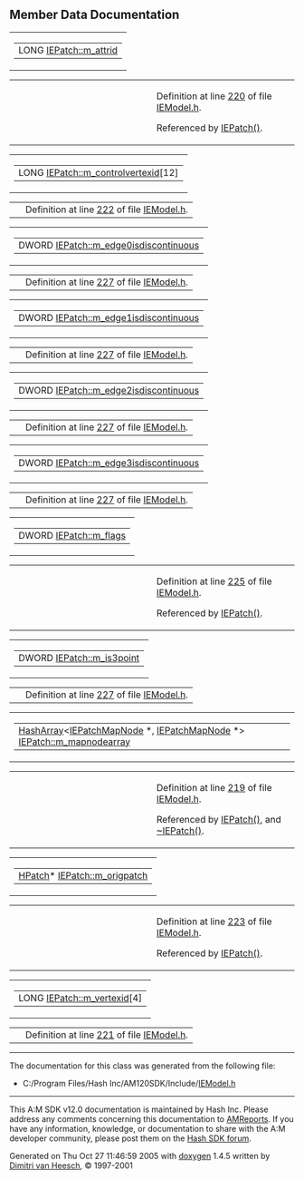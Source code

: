 ## Member Data Documentation

<span id="ab848e4cb26a8aeced0d766bc9c2d811" class="anchor"></span>

<table class="mdTable" data-cellpadding="2" data-cellspacing="0">
<colgroup>
<col style="width: 100%" />
</colgroup>
<tbody>
<tr>
<td class="mdRow"><table data-cellpadding="0" data-cellspacing="0" data-border="0">
<tbody>
<tr>
<td class="md" data-nowrap="" data-valign="top">LONG <a href="classIEPatch.md#ab848e4cb26a8aeced0d766bc9c2d811" class="el">IEPatch::m_attrid</a></td>
</tr>
</tbody>
</table></td>
</tr>
</tbody>
</table>

<table data-cellspacing="5" data-cellpadding="0" data-border="0">
<colgroup>
<col style="width: 50%" />
<col style="width: 50%" />
</colgroup>
<tbody>
<tr>
<td> </td>
<td><p>Definition at line <a href="IEModel_8h-source.md#l00220" class="el">220</a> of file <a href="IEModel_8h-source.md" class="el">IEModel.h</a>.</p>
<p>Referenced by <a href="IEModel_8h-source.md#l00235" class="el">IEPatch()</a>.</p></td>
</tr>
</tbody>
</table>

<span id="caa67580abc54273067a63efe35d5662" class="anchor"></span>

<table class="mdTable" data-cellpadding="2" data-cellspacing="0">
<colgroup>
<col style="width: 100%" />
</colgroup>
<tbody>
<tr>
<td class="mdRow"><table data-cellpadding="0" data-cellspacing="0" data-border="0">
<tbody>
<tr>
<td class="md" data-nowrap="" data-valign="top">LONG <a href="classIEPatch.md#caa67580abc54273067a63efe35d5662" class="el">IEPatch::m_controlvertexid</a>[12]</td>
</tr>
</tbody>
</table></td>
</tr>
</tbody>
</table>

|  |  |
|----|----|
|   | Definition at line <a href="IEModel_8h-source.md#l00222" class="el">222</a> of file <a href="IEModel_8h-source.md" class="el">IEModel.h</a>. |

<span id="13f08ffc4e64ce3a7fae9ce92ba77708" class="anchor"></span>

<table class="mdTable" data-cellpadding="2" data-cellspacing="0">
<colgroup>
<col style="width: 100%" />
</colgroup>
<tbody>
<tr>
<td class="mdRow"><table data-cellpadding="0" data-cellspacing="0" data-border="0">
<tbody>
<tr>
<td class="md" data-nowrap="" data-valign="top">DWORD <a href="classIEPatch.md#13f08ffc4e64ce3a7fae9ce92ba77708" class="el">IEPatch::m_edge0isdiscontinuous</a></td>
</tr>
</tbody>
</table></td>
</tr>
</tbody>
</table>

|  |  |
|----|----|
|   | Definition at line <a href="IEModel_8h-source.md#l00227" class="el">227</a> of file <a href="IEModel_8h-source.md" class="el">IEModel.h</a>. |

<span id="78e231d9ae1055d2cb3e0072205089ed" class="anchor"></span>

<table class="mdTable" data-cellpadding="2" data-cellspacing="0">
<colgroup>
<col style="width: 100%" />
</colgroup>
<tbody>
<tr>
<td class="mdRow"><table data-cellpadding="0" data-cellspacing="0" data-border="0">
<tbody>
<tr>
<td class="md" data-nowrap="" data-valign="top">DWORD <a href="classIEPatch.md#78e231d9ae1055d2cb3e0072205089ed" class="el">IEPatch::m_edge1isdiscontinuous</a></td>
</tr>
</tbody>
</table></td>
</tr>
</tbody>
</table>

|  |  |
|----|----|
|   | Definition at line <a href="IEModel_8h-source.md#l00227" class="el">227</a> of file <a href="IEModel_8h-source.md" class="el">IEModel.h</a>. |

<span id="14aeedd7c4408f6e1344418c11c5a786" class="anchor"></span>

<table class="mdTable" data-cellpadding="2" data-cellspacing="0">
<colgroup>
<col style="width: 100%" />
</colgroup>
<tbody>
<tr>
<td class="mdRow"><table data-cellpadding="0" data-cellspacing="0" data-border="0">
<tbody>
<tr>
<td class="md" data-nowrap="" data-valign="top">DWORD <a href="classIEPatch.md#14aeedd7c4408f6e1344418c11c5a786" class="el">IEPatch::m_edge2isdiscontinuous</a></td>
</tr>
</tbody>
</table></td>
</tr>
</tbody>
</table>

|  |  |
|----|----|
|   | Definition at line <a href="IEModel_8h-source.md#l00227" class="el">227</a> of file <a href="IEModel_8h-source.md" class="el">IEModel.h</a>. |

<span id="092896def342ee54227aa87f7910a30d" class="anchor"></span>

<table class="mdTable" data-cellpadding="2" data-cellspacing="0">
<colgroup>
<col style="width: 100%" />
</colgroup>
<tbody>
<tr>
<td class="mdRow"><table data-cellpadding="0" data-cellspacing="0" data-border="0">
<tbody>
<tr>
<td class="md" data-nowrap="" data-valign="top">DWORD <a href="classIEPatch.md#092896def342ee54227aa87f7910a30d" class="el">IEPatch::m_edge3isdiscontinuous</a></td>
</tr>
</tbody>
</table></td>
</tr>
</tbody>
</table>

|  |  |
|----|----|
|   | Definition at line <a href="IEModel_8h-source.md#l00227" class="el">227</a> of file <a href="IEModel_8h-source.md" class="el">IEModel.h</a>. |

<span id="de812cb8066aad908294b43ef4b363df" class="anchor"></span>

<table class="mdTable" data-cellpadding="2" data-cellspacing="0">
<colgroup>
<col style="width: 100%" />
</colgroup>
<tbody>
<tr>
<td class="mdRow"><table data-cellpadding="0" data-cellspacing="0" data-border="0">
<tbody>
<tr>
<td class="md" data-nowrap="" data-valign="top">DWORD <a href="classIEPatch.md#de812cb8066aad908294b43ef4b363df" class="el">IEPatch::m_flags</a></td>
</tr>
</tbody>
</table></td>
</tr>
</tbody>
</table>

<table data-cellspacing="5" data-cellpadding="0" data-border="0">
<colgroup>
<col style="width: 50%" />
<col style="width: 50%" />
</colgroup>
<tbody>
<tr>
<td> </td>
<td><p>Definition at line <a href="IEModel_8h-source.md#l00225" class="el">225</a> of file <a href="IEModel_8h-source.md" class="el">IEModel.h</a>.</p>
<p>Referenced by <a href="IEModel_8h-source.md#l00235" class="el">IEPatch()</a>.</p></td>
</tr>
</tbody>
</table>

<span id="e6e0a806907769d81fc8f53a4492d5bd" class="anchor"></span>

<table class="mdTable" data-cellpadding="2" data-cellspacing="0">
<colgroup>
<col style="width: 100%" />
</colgroup>
<tbody>
<tr>
<td class="mdRow"><table data-cellpadding="0" data-cellspacing="0" data-border="0">
<tbody>
<tr>
<td class="md" data-nowrap="" data-valign="top">DWORD <a href="classIEPatch.md#e6e0a806907769d81fc8f53a4492d5bd" class="el">IEPatch::m_is3point</a></td>
</tr>
</tbody>
</table></td>
</tr>
</tbody>
</table>

|  |  |
|----|----|
|   | Definition at line <a href="IEModel_8h-source.md#l00227" class="el">227</a> of file <a href="IEModel_8h-source.md" class="el">IEModel.h</a>. |

<span id="facc693853ee22aa40695ff21efecbdd" class="anchor"></span>

<table class="mdTable" data-cellpadding="2" data-cellspacing="0">
<colgroup>
<col style="width: 100%" />
</colgroup>
<tbody>
<tr>
<td class="mdRow"><table data-cellpadding="0" data-cellspacing="0" data-border="0">
<tbody>
<tr>
<td class="md" data-nowrap="" data-valign="top"><a href="classHashArray.md" class="el">HashArray</a>&lt;<a href="classIEPatchMapNode.md" class="el">IEPatchMapNode</a> *, <a href="classIEPatchMapNode.md" class="el">IEPatchMapNode</a> *&gt; <a href="classIEPatch.md#facc693853ee22aa40695ff21efecbdd" class="el">IEPatch::m_mapnodearray</a></td>
</tr>
</tbody>
</table></td>
</tr>
</tbody>
</table>

<table data-cellspacing="5" data-cellpadding="0" data-border="0">
<colgroup>
<col style="width: 50%" />
<col style="width: 50%" />
</colgroup>
<tbody>
<tr>
<td> </td>
<td><p>Definition at line <a href="IEModel_8h-source.md#l00219" class="el">219</a> of file <a href="IEModel_8h-source.md" class="el">IEModel.h</a>.</p>
<p>Referenced by <a href="IEModel_8h-source.md#l00235" class="el">IEPatch()</a>, and <a href="IEModel_8h-source.md#l00242" class="el">~IEPatch()</a>.</p></td>
</tr>
</tbody>
</table>

<span id="0af5376991509a658ac7143de365c068" class="anchor"></span>

<table class="mdTable" data-cellpadding="2" data-cellspacing="0">
<colgroup>
<col style="width: 100%" />
</colgroup>
<tbody>
<tr>
<td class="mdRow"><table data-cellpadding="0" data-cellspacing="0" data-border="0">
<tbody>
<tr>
<td class="md" data-nowrap="" data-valign="top"><a href="classHPatch.md" class="el">HPatch</a>* <a href="classIEPatch.md#0af5376991509a658ac7143de365c068" class="el">IEPatch::m_origpatch</a></td>
</tr>
</tbody>
</table></td>
</tr>
</tbody>
</table>

<table data-cellspacing="5" data-cellpadding="0" data-border="0">
<colgroup>
<col style="width: 50%" />
<col style="width: 50%" />
</colgroup>
<tbody>
<tr>
<td> </td>
<td><p>Definition at line <a href="IEModel_8h-source.md#l00223" class="el">223</a> of file <a href="IEModel_8h-source.md" class="el">IEModel.h</a>.</p>
<p>Referenced by <a href="IEModel_8h-source.md#l00235" class="el">IEPatch()</a>.</p></td>
</tr>
</tbody>
</table>

<span id="ec21a530074d93e6d3c5883b04543a87" class="anchor"></span>

<table class="mdTable" data-cellpadding="2" data-cellspacing="0">
<colgroup>
<col style="width: 100%" />
</colgroup>
<tbody>
<tr>
<td class="mdRow"><table data-cellpadding="0" data-cellspacing="0" data-border="0">
<tbody>
<tr>
<td class="md" data-nowrap="" data-valign="top">LONG <a href="classIEPatch.md#ec21a530074d93e6d3c5883b04543a87" class="el">IEPatch::m_vertexid</a>[4]</td>
</tr>
</tbody>
</table></td>
</tr>
</tbody>
</table>

|  |  |
|----|----|
|   | Definition at line <a href="IEModel_8h-source.md#l00221" class="el">221</a> of file <a href="IEModel_8h-source.md" class="el">IEModel.h</a>. |

------------------------------------------------------------------------

The documentation for this class was generated from the following file:

- C:/Program Files/Hash Inc/AM120SDK/Include/<a href="IEModel_8h-source.md" class="el">IEModel.h</a>

------------------------------------------------------------------------

<span class="small">This A:M SDK v12.0 documentation is maintained by Hash Inc. Please address any comments concerning this documentation to [AMReports](http://www.hash.com/reports). If you have any information, knowledge, or documentation to share with the A:M developer community, please post them on the [Hash SDK forum](http://www.hash.com/forums/index.php?showforum=11).</span>

Generated on Thu Oct 27 11:46:59 2005 with [<span class="image placeholder" original-image-src="doxygen.png" original-image-title="" height="45" width="100" align="middle" border="0">doxygen</span>](http://www.doxygen.org/index.html) 1.4.5 written by [Dimitri van Heesch](mailto:dimitri@stack.nl), © 1997-2001
